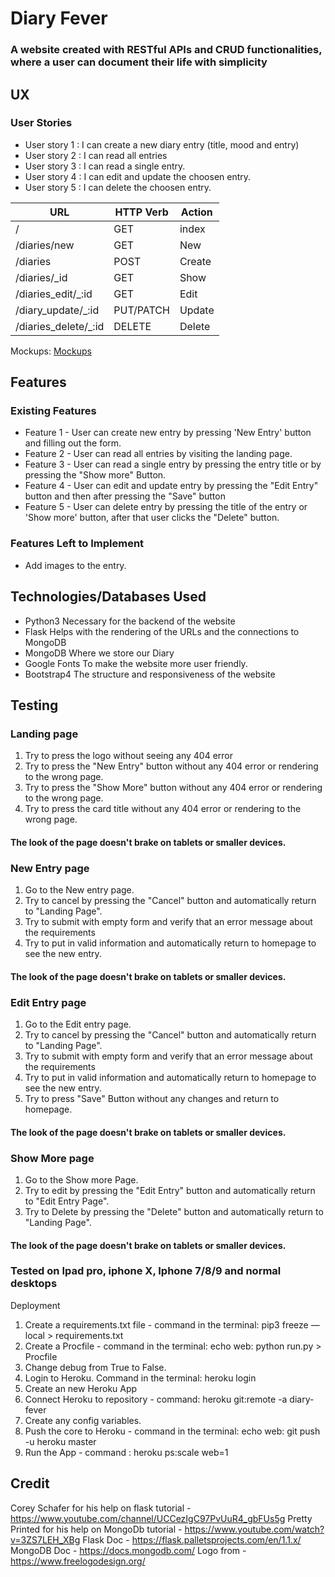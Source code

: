 
# Diary Fever

### A website created with RESTful APIs and CRUD functionalities, where a user can document their life with simplicity




## UX

### User Stories

* User story 1 : I can create a new diary entry (title, mood and entry)
* User story 2 : I can read all entries 
* User story 3 : I can read a single entry.
* User story 4 : I can edit and update the choosen entry.
* User story 5 : I can delete the choosen entry.

URL | HTTP Verb | Action |
------------ | ------------- | ------ |
/ | GET | index |
/diaries/new | GET | New |
/diaries | POST | Create |
/diaries/_id | GET | Show |
/diaries_edit/_:id | GET | Edit |
/diary_update/_:id | PUT/PATCH | Update |
/diaries_delete/_:id | DELETE | Delete |

Mockups:
[Mockups](/mockups/diaryMockups.pdf)



## Features


### Existing Features

* Feature 1 - User can create new entry by pressing 'New Entry' button and filling out the form.
* Feature 2 - User can read all entries by visiting the landing page.
* Feature 3 - User can read a single entry by pressing the entry title or by pressing the "Show more" Button.
* Feature 4 - User can edit and update entry by pressing the "Edit Entry" button and then after pressing the "Save" button 
* Feature 5 - User can delete entry by pressing the title of the entry or 'Show more' button, after that user clicks the "Delete" button.


### Features Left to Implement
* Add images to the entry.



## Technologies/Databases Used

* Python3
Necessary for the backend of the website
 * Flask
 Helps with the rendering of the URLs and the connections to MongoDB
* MongoDB
Where we store our Diary 
* Google Fonts
To make the website more user friendly.
* Bootstrap4
The structure and responsiveness of the website

## Testing

### Landing page

1. Try to press the logo without seeing any 404 error
1. Try to press the "New Entry" button without any 404 error or rendering to the wrong page.
1. Try to press the "Show More" button without any 404 error or rendering to the wrong page.
1. Try to press the card title without any 404 error or rendering to the wrong page.

#### The look of the page doesn't brake on tablets or smaller devices.

### New Entry page

1. Go to the New entry page.
1. Try to cancel by pressing the "Cancel" button and automatically return to "Landing Page".
1. Try to submit with empty form and verify that an error message about the requirements
1. Try to put in valid information and automatically return to homepage to see the new entry.

#### The look of the page doesn't brake on tablets or smaller devices.

### Edit Entry page

1. Go to the Edit entry page.
1. Try to cancel by pressing the "Cancel" button and automatically return to "Landing Page".
1. Try to submit with empty form and verify that an error message about the requirements
1. Try to put in valid information and automatically return to homepage to see the new entry.
1. Try to press "Save" Button without any changes and return to homepage.

#### The look of the page doesn't brake on tablets or smaller devices.

### Show More page

1. Go to the Show more Page.
1. Try to edit by pressing the "Edit Entry" button and automatically return to "Edit Entry Page".
1. Try to Delete by pressing the "Delete" button and automatically return to "Landing Page".

#### The look of the page doesn't brake on tablets or smaller devices.

### Tested on Ipad pro, iphone X, Iphone 7/8/9 and normal desktops

Deployment

1. Create a requirements.txt file - command in the terminal: pip3 freeze — local > requirements.txt
1. Create a Procfile - command in the terminal: echo web: python run.py > Procfile
1. Change debug from True to False.
1. Login to Heroku. Command in the terminal: heroku login 
1. Create an new Heroku App
1. Connect Heroku to repository - command: heroku git:remote -a diary-fever
1. Create any config variables.
1. Push the core to Heroku - command in the terminal: echo web: git push -u heroku master
1. Run the App - command : heroku ps:scale web=1 


## Credit

Corey Schafer for his help on flask tutorial - https://www.youtube.com/channel/UCCezIgC97PvUuR4_gbFUs5g 
Pretty Printed for his help on MongoDb tutorial - https://www.youtube.com/watch?v=3ZS7LEH_XBg
Flask Doc - https://flask.palletsprojects.com/en/1.1.x/
MongoDB Doc - https://docs.mongodb.com/
Logo from - https://www.freelogodesign.org/